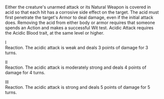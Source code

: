 Either the creature's unarmed attack or its Natural Weapon is covered in acid so that each hit has a corrosive side effect on the target. The acid must first penetrate the target's Armor to deal damage, even if the initial attack does. Removing the acid from either body or armor requires that someone spends an Action and makes a successful Wit test. Acidic Attack requires the Acidic Blood trait, at the same level or higher.

I<br>Reaction. The acidic attack is weak and deals 3 points of damage for 3 turns.

II<br>Reaction. The acidic attack is moderately strong and deals 4 points of damage for 4 turns.

III<br>Reaction. The acidic attack is strong and deals 5 points of damage for 5 turns.